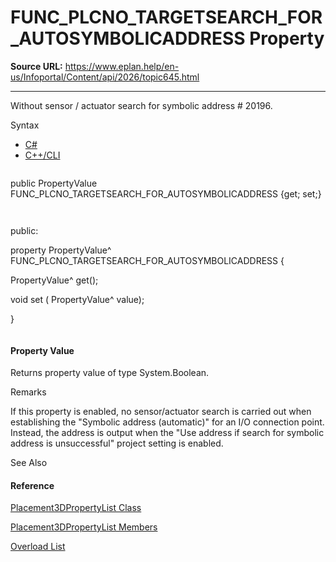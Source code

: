 # FUNC_PLCNO_TARGETSEARCH_FOR_AUTOSYMBOLICADDRESS Property

**Source URL:** https://www.eplan.help/en-us/Infoportal/Content/api/2026/topic645.html

---

Without sensor / actuator search for symbolic address # 20196.

Syntax

- [C#](#i-syntax-CS)
- [C++/CLI](#i-syntax-CPP2005)

```
```
public PropertyValue FUNC_PLCNO_TARGETSEARCH_FOR_AUTOSYMBOLICADDRESS {get; set;}
```
```

```
```
public:
property PropertyValue^ FUNC_PLCNO_TARGETSEARCH_FOR_AUTOSYMBOLICADDRESS {
   PropertyValue^ get();
   void set (    PropertyValue^ value);
}
```
```

#### Property Value

Returns property value of type System.Boolean.

Remarks

If this property is enabled, no sensor/actuator search is carried out when establishing the "Symbolic address (automatic)" for an I/O connection point. Instead, the address is output when the "Use address if search for symbolic address is unsuccessful" project setting is enabled.



See Also

#### Reference

[Placement3DPropertyList Class](Eplan.EplApi.DataModelu~Eplan.EplApi.DataModel.E3D.Placement3DPropertyList.html)
  
[Placement3DPropertyList Members](Eplan.EplApi.DataModelu~Eplan.EplApi.DataModel.E3D.Placement3DPropertyList_members.html)
  
[Overload List](topic2069.html)
